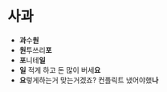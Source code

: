 # 사과

- **과**수**원**
- **원**투쓰리**포**
- **포**니테**일**
- **일** 적게 하고 돈 많이 버세**요**
- **요**렇게하는거 맞는거겠죠? 컨플릭트 냈어야했**나**
